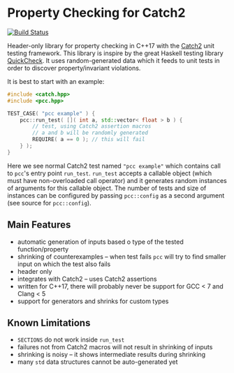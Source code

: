 # Property Checking for Catch2

[![Build Status](https://travis-ci.org/vlstill/pcc.svg?branch=master)](https://travis-ci.org/vlstill/pcc)

Header-only library for property checking in C++17 with the
[Catch2](https://github.com/catchorg/Catch2) unit testing framework.
This library is inspire by the great Haskell testing library
[QuickCheck](https://hackage.haskell.org/package/QuickCheck/docs/Test-QuickCheck.html).
It uses random-generated data which it feeds to unit tests in order to discover
property/invariant violations.

It is best to start with an example:

```c++
#include <catch.hpp>
#include <pcc.hpp>

TEST_CASE( "pcc example" ) {
    pcc::run_test( []( int a, std::vector< float > b ) {
        // test, using Catch2 assertion macros
        // a and b will be randomly generated
        REQUIRE( a == 0 ); // this will fail
    } );
}
```

Here we see normal Catch2 test named `"pcc example"` which contains call to
`pcc`'s entry point `run_test`. `run_test` accepts a callable object (which must
have non-overloaded call operator) and it generates random instances of
arguments for this callable object. The number of tests and size of instances
can be configured by passing `pcc::config` as a second argument (see source for
`pcc::config`).

## Main Features

- automatic generation of inputs based o type of the tested function/property
- shrinking of counterexamples – when test fails `pcc` will try to find smaller
  input on which the test also fails
- header only
- integrates with Catch2 – uses Catch2 assertions
- written for C++17, there will probably never be support for GCC < 7 and Clang < 5
- support for generators and shrinks for custom types

## Known Limitations

- `SECTIONS` do not work inside `run_test`
- failures not from Catch2 macros will not result in shrinking of inputs
- shrinking is noisy – it shows intermediate results during shrinking
- many `std` data structures cannot be auto-generated yet
